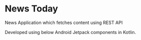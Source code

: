 # News Today
News Application which fetches content using REST API


Developed using below Android Jetpack components in Kotlin.

